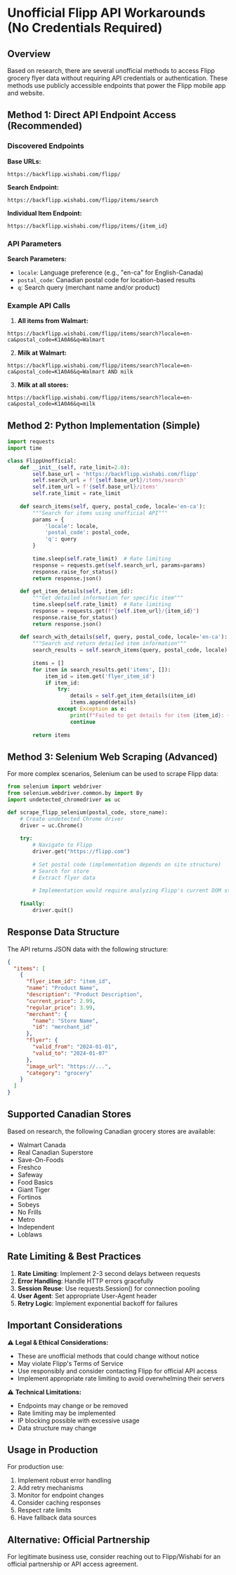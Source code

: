 # Unofficial Flipp API Workarounds (No Credentials Required)

## Overview

Based on research, there are several unofficial methods to access Flipp grocery flyer data without requiring API credentials or authentication. These methods use publicly accessible endpoints that power the Flipp mobile app and website.

## Method 1: Direct API Endpoint Access (Recommended)

### Discovered Endpoints

**Base URLs:**
```
https://backflipp.wishabi.com/flipp/
```

**Search Endpoint:**
```
https://backflipp.wishabi.com/flipp/items/search
```

**Individual Item Endpoint:**
```
https://backflipp.wishabi.com/flipp/items/{item_id}
```

### API Parameters

**Search Parameters:**
- `locale`: Language preference (e.g., "en-ca" for English-Canada)
- `postal_code`: Canadian postal code for location-based results
- `q`: Search query (merchant name and/or product)

### Example API Calls

1. **All items from Walmart:**
```
https://backflipp.wishabi.com/flipp/items/search?locale=en-ca&postal_code=K1A0A6&q=Walmart
```

2. **Milk at Walmart:**
```
https://backflipp.wishabi.com/flipp/items/search?locale=en-ca&postal_code=K1A0A6&q=Walmart AND milk
```

3. **Milk at all stores:**
```
https://backflipp.wishabi.com/flipp/items/search?locale=en-ca&postal_code=K1A0A6&q=milk
```

## Method 2: Python Implementation (Simple)

```python
import requests
import time

class FlippUnofficial:
    def __init__(self, rate_limit=2.0):
        self.base_url = 'https://backflipp.wishabi.com/flipp'
        self.search_url = f'{self.base_url}/items/search'
        self.item_url = f'{self.base_url}/items'
        self.rate_limit = rate_limit
        
    def search_items(self, query, postal_code, locale='en-ca'):
        """Search for items using unofficial API"""
        params = {
            'locale': locale,
            'postal_code': postal_code,
            'q': query
        }
        
        time.sleep(self.rate_limit)  # Rate limiting
        response = requests.get(self.search_url, params=params)
        response.raise_for_status()
        return response.json()
    
    def get_item_details(self, item_id):
        """Get detailed information for specific item"""
        time.sleep(self.rate_limit)  # Rate limiting
        response = requests.get(f"{self.item_url}/{item_id}")
        response.raise_for_status()
        return response.json()
    
    def search_with_details(self, query, postal_code, locale='en-ca'):
        """Search and return detailed item information"""
        search_results = self.search_items(query, postal_code, locale)
        
        items = []
        for item in search_results.get('items', []):
            item_id = item.get('flyer_item_id')
            if item_id:
                try:
                    details = self.get_item_details(item_id)
                    items.append(details)
                except Exception as e:
                    print(f"Failed to get details for item {item_id}: {e}")
                    continue
        
        return items
```

## Method 3: Selenium Web Scraping (Advanced)

For more complex scenarios, Selenium can be used to scrape Flipp data:

```python
from selenium import webdriver
from selenium.webdriver.common.by import By
import undetected_chromedriver as uc

def scrape_flipp_selenium(postal_code, store_name):
    # Create undetected Chrome driver
    driver = uc.Chrome()
    
    try:
        # Navigate to Flipp
        driver.get("https://flipp.com")
        
        # Set postal code (implementation depends on site structure)
        # Search for store
        # Extract flyer data
        
        # Implementation would require analyzing Flipp's current DOM structure
        
    finally:
        driver.quit()
```

## Response Data Structure

The API returns JSON data with the following structure:

```json
{
  "items": [
    {
      "flyer_item_id": "item_id",
      "name": "Product Name",
      "description": "Product Description",
      "current_price": 2.99,
      "regular_price": 3.99,
      "merchant": {
        "name": "Store Name",
        "id": "merchant_id"
      },
      "flyer": {
        "valid_from": "2024-01-01",
        "valid_to": "2024-01-07"
      },
      "image_url": "https://...",
      "category": "grocery"
    }
  ]
}
```

## Supported Canadian Stores

Based on research, the following Canadian grocery stores are available:
- Walmart Canada
- Real Canadian Superstore
- Save-On-Foods
- Freshco
- Safeway
- Food Basics
- Giant Tiger
- Fortinos
- Sobeys
- No Frills
- Metro
- Independent
- Loblaws

## Rate Limiting & Best Practices

1. **Rate Limiting**: Implement 2-3 second delays between requests
2. **Error Handling**: Handle HTTP errors gracefully
3. **Session Reuse**: Use requests.Session() for connection pooling
4. **User Agent**: Set appropriate User-Agent header
5. **Retry Logic**: Implement exponential backoff for failures

## Important Considerations

⚠️ **Legal & Ethical Considerations:**
- These are unofficial methods that could change without notice
- May violate Flipp's Terms of Service
- Use responsibly and consider contacting Flipp for official API access
- Implement appropriate rate limiting to avoid overwhelming their servers

⚠️ **Technical Limitations:**
- Endpoints may change or be removed
- Rate limiting may be implemented
- IP blocking possible with excessive usage
- Data structure may change

## Usage in Production

For production use:
1. Implement robust error handling
2. Add retry mechanisms
3. Monitor for endpoint changes
4. Consider caching responses
5. Respect rate limits
6. Have fallback data sources

## Alternative: Official Partnership

For legitimate business use, consider reaching out to Flipp/Wishabi for an official partnership or API access agreement.